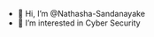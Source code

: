 - 👋 Hi, I’m @Nathasha-Sandanayake
- 👀 I’m interested in Cyber Security


<!---
Nathasha-Sandanayake/Nathasha-Sandanayake is a ✨ special ✨ repository because its `README.md` (this file) appears on your GitHub profile.
You can click the Preview link to take a look at your changes.
--->
